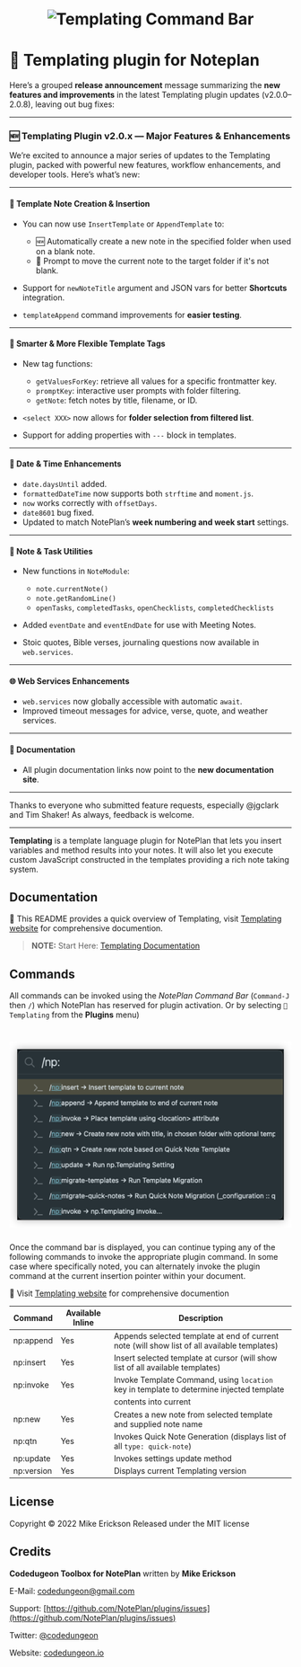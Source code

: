 <h1 align="center">
    <img src="docs/images/Templating-logo-2.png" alt="Templating Command Bar">
</h1>

# 🧩 Templating plugin for Noteplan

Here’s a grouped **release announcement** message summarizing the **new features and improvements** in the latest Templating plugin updates (v2.0.0–2.0.8), leaving out bug fixes:

---

### 🆕 Templating Plugin v2.0.x — Major Features & Enhancements

We’re excited to announce a major series of updates to the Templating plugin, packed with powerful new features, workflow enhancements, and developer tools. Here’s what’s new:

---

#### 📄 **Template Note Creation & Insertion**

* You can now use `InsertTemplate` or `AppendTemplate` to:

  * 🆕 Automatically create a new note in the specified folder when used on a blank note.
  * 📁 Prompt to move the current note to the target folder if it's not blank.
* Support for `newNoteTitle` argument and JSON vars for better **Shortcuts** integration.
* `templateAppend` command improvements for **easier testing**.

---

#### 🧠 **Smarter & More Flexible Template Tags**

* New tag functions:

  * `getValuesForKey`: retrieve all values for a specific frontmatter key.
  * `promptKey`: interactive user prompts with folder filtering.
  * `getNote`: fetch notes by title, filename, or ID.
* `<select XXX>` now allows for **folder selection from filtered list**.
* Support for adding properties with `---` block in templates.

---

#### 📅 **Date & Time Enhancements**

* `date.daysUntil` added.
* `formattedDateTime` now supports both `strftime` and `moment.js`.
* `now` works correctly with `offsetDays`.
* `date8601` bug fixed.
* Updated to match NotePlan’s **week numbering and week start** settings.

---

#### 🧾 **Note & Task Utilities**

* New functions in `NoteModule`:

  * `note.currentNote()`
  * `note.getRandomLine()`
  * `openTasks`, `completedTasks`, `openChecklists`, `completedChecklists`
* Added `eventDate` and `eventEndDate` for use with Meeting Notes.
* Stoic quotes, Bible verses, journaling questions now available in `web.services`.

---

#### 🌐 **Web Services Enhancements**

* `web.services` now globally accessible with automatic `await`.
* Improved timeout messages for advice, verse, quote, and weather services.

---

#### 🔗 **Documentation**

* All plugin documentation links now point to the **new documentation site**.

---

Thanks to everyone who submitted feature requests, especially @jgclark and Tim Shaker! As always, feedback is welcome.

---

**Templating** is a template language plugin for NotePlan that lets you insert variables and method results into your notes. It will also let you execute custom JavaScript constructed in the templates providing a rich note taking system.

## Documentation
📖 This README provides a quick overview of Templating, visit [Templating website](https://noteplan.co/templates/docs) for comprehensive documention.

> **NOTE:** Start Here: [Templating Documentation](https://noteplan.co/templates/docs)

## Commands
All commands can be invoked using the _NotePlan Command Bar_ (`Command-J` then ` / `) which NotePlan has reserved for plugin activation. Or by selecting `🧩 Templating` from the **Plugins** menu)

<h1 align="center">
    <img src="docs/images/command-bar-templating.png" alt="Templating Command Bar">
</h1>

Once the command bar is displayed, you can continue typing any of the following commands to invoke the appropriate plugin command.  In some case where specifically noted, you can alternately invoke the plugin command at the current insertion pointer within your document.

📖 Visit [Templating website](https://noteplan.co/templates/docs) for comprehensive documention

| Command                 | Available Inline | Description                                                                                        |
| ----------------------- | ----------------- | ------------------------------------------------------------------------------------------------- |
| np:append               | Yes               | Appends selected template at end of current note (will show list of all available templates)      |
| np:insert               | Yes               | Insert selected template at cursor (will show list of all available templates)                    |
| np:invoke               | Yes               | Invoke Template Command, using `location` key in template to determine injected template          |
|                         |                   | contents into current                                                                             |
| np:new                  | Yes               | Creates a new note from selected template and supplied note name                                  |
| np:qtn                  | Yes               | Invokes Quick Note Generation (displays list of all `type: quick-note`)                           |
| np:update               | Yes               | Invokes settings update method                                                                    |
| np:version              | Yes               | Displays current Templating version                                                            |

## License

Copyright &copy; 2022 Mike Erickson
Released under the MIT license

## Credits

**Codedugeon Toolbox for NotePlan** written by **Mike Erickson**

E-Mail: [codedungeon@gmail.com](mailto:codedungeon@gmail.com)

Support: [https://github.com/NotePlan/plugins/issues](https://github.com/NotePlan/plugins/issues)

Twitter: [@codedungeon](http://twitter.com/codedungeon)

Website: [codedungeon.io](http://codedungeon.io)
